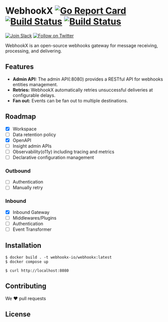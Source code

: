 # WebhookX [![Go Report Card](https://goreportcard.com/badge/github.com/webhookx-io/webhookx)](https://goreportcard.com/report/github.com/webhookx-io/webhookx) [![Build Status](https://github.com/webhookx-io/webhookx/actions/workflows/test.yml/badge.svg)](https://github.com/webhookx-io/webhookx/actions/workflows/test.yml) [![Build Status](https://github.com/webhookx-io/webhookx/actions/workflows/lint.yml/badge.svg)](https://github.com/webhookx-io/webhookx/actions/workflows/lint.yml)

[![Join Slack](https://img.shields.io/badge/Slack-4285F4?logo=slack&logoColor=white)](https://join.slack.com/t/webhookx/shared_invite/zt-2o4b6hv45-mWm6_WUcQP9qEf1nOxhrrg)
[![Follow on Twitter](https://img.shields.io/badge/twitter-1DA1F2?logo=twitter&logoColor=white)](https://twitter.com/webhookx)

WebhookX is an open-source webhooks gateway for message receiving, processing, and delivering.


## Features

- **Admin API:** The admin API(:8080) provides a RESTful API for webhooks entities management.
- **Retries:** WebhookX automatically retries unsuccessful deliveries at configurable delays.
- **Fan out:** Events can be fan out to multiple destinations.


## Roadmap

- [x] Workspace 
- [ ] Data retention policy
- [x] OpenAPI
- [ ] Insight admin APIs
- [ ] Observability(o11y) including tracing and metrics
- [ ] Declarative configuration management

### Outbound

- [ ] Authentication
- [ ] Manually retry

### Inbound

- [x] Inbound Gateway
- [ ] Middlewares/Plugins
- [ ] Authentication
- [ ] Event Transformer

## Installation

```shell
$ docker build . -t webhookx-io/webhookx:latest
$ docker compose up
```

```shell
$ curl http://localhost:8080
```

## Contributing

We ❤️ pull requests

## License
